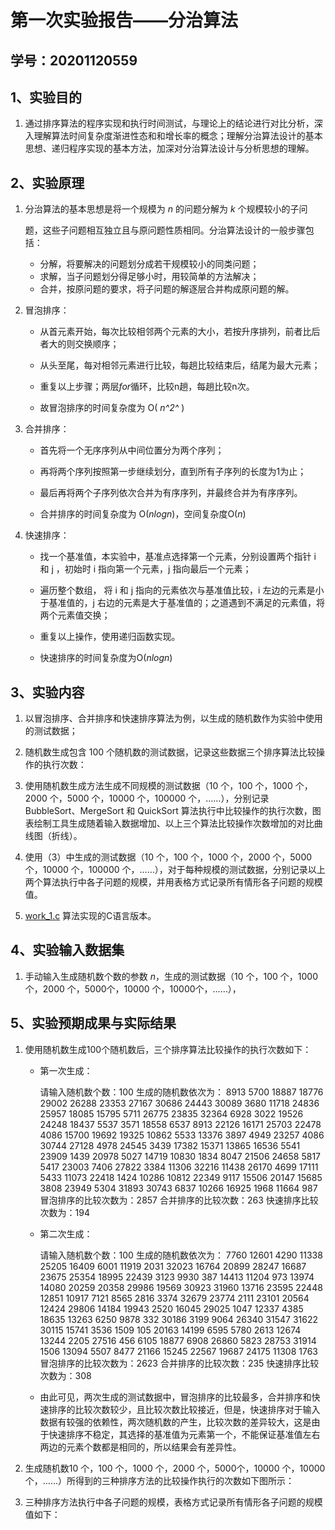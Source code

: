 # 第一次实验报告——分治算法



## 学号：20201120559



## 1、实验目的

1. 通过排序算法的程序实现和执行时间测试，与理论上的结论进行对比分析，深入理解算法时间复杂度渐进性态和和增长率的概念；理解分治算法设计的基本思想、递归程序实现的基本方法，加深对分治算法设计与分析思想的理解。

## 

## 2、实验原理

1. 分治算法的基本思想是将一个规模为 *n* 的问题分解为 *k* 个规模较小的子问

   题，这些子问题相互独立且与原问题性质相同。分治算法设计的一般步骤包括：

   - 分解，将要解决的问题划分成若干规模较小的同类问题；
   - 求解，当子问题划分得足够小时，用较简单的方法解决；
   - 合并，按原问题的要求，将子问题的解逐层合并构成原问题的解。

2. 冒泡排序：

   - 从首元素开始，每次比较相邻两个元素的大小，若按升序排列，前者比后者大的则交换顺序；

   - 从头至尾，每对相邻元素进行比较，每趟比较结束后，结尾为最大元素；

   - 重复以上步骤；两层*for*循环，比较n趟，每趟比较n次。

   - 故冒泡排序的时间复杂度为 O( *n^2^* )

     

3. 合并排序：

   - 首先将一个无序序列从中间位置分为两个序列；

   - 再将两个序列按照第一步继续划分，直到所有子序列的长度为1为止；

   - 最后再将两个子序列依次合并为有序序列，并最终合并为有序序列。

   - 合并排序的时间复杂度为 O(*nlogn*)，空间复杂度O(*n*)

     

4. 快速排序：

   - 找一个基准值，本实验中，基准点选择第一个元素，分别设置两个指针 i 和 j ，初始时 i 指向第一个元素，j 指向最后一个元素；

   - 遍历整个数组， 将 i 和 j 指向的元素依次与基准值比较，i 左边的元素是小于基准值的，j 右边的元素是大于基准值的；之道遇到不满足的元素值，将两个元素值交换；

   - 重复以上操作，使用递归函数实现。

   - 快速排序的时间复杂度为O(*nlogn*)

     

## 3、实验内容

1. 以冒泡排序、合并排序和快速排序算法为例，以生成的随机数作为实验中使用的测试数据；

2. 随机数生成包含 100 个随机数的测试数据，记录这些数据三个排序算法比较操作的执行次数：

3. 使用随机数生成方法生成不同规模的测试数据（10 个，100 个，1000 个，2000 个，5000 个，10000 个，100000 个，……），分别记录 BubbleSort、MergeSort 和 QuickSort 算法执行中比较操作的执行次数，图表绘制工具生成随着输入数据增加、以上三个算法比较操作次数增加的对比曲线图（折线）。

4. 使用（3）中生成的测试数据（10 个，100 个，1000 个，2000 个，5000个，10000 个，100000 个，……），对于每种规模的测试数据，分别记录以上两个算法执行中各子问题的规模，并用表格方式记录所有情形各子问题的规模值。

5. [work_1.c](work_1.c) 算法实现的C语言版本。

   

## 4、实验输入数据集

1. 手动输入生成随机数个数的参数 *n*，生成的测试数据（10 个，100 个，1000 个，2000 个，5000个，10000 个，10000个，……），



## 5、实验预期成果与实际结果

1. 使用随机数生成100个随机数后，三个排序算法比较操作的执行次数如下：

   - 第一次生成：

     请输入随机数个数：100
     生成的随机数依次为：
     8913 5700 18887 18776 29002 26288 23353 27167 30686 24443 30089 3680 11718 24836 25957 18085 15795 5711 26775 23835 32364 6928 3022 19526 24248 18437 5537 3571 18558 6537 8913 22126 16171 25703 22478 4086 15700 19692 19325 10862 5533 13376 3897 4949 23257 4086 30744 27128 4978 24545 3439 17382 15371 13865 16536 5541 23909 1439 20978 5027 14719 10830 1834 8047 21506 24658 5817 5417 23003 7406 27822 3384 11306 32216 11438 26170 4699 17111 5433 11073 22418 1424 10286 10812 22349 9117 15506 20147 15685 3808 23949 5304 31893 30743 6837 10266 16925 1968 11664 987
     冒泡排序的比较次数为：2857
     合并排序的比较次数：263
     快速排序比较次数为：194

     

   - 第二次生成：

     请输入随机数个数：100
     生成的随机数依次为：
     7760 12601 4290 11338 25205 16409 6001 11919 2031 32023 16764 20899 28247 16687 23675 25354 18995 22439 3123 9930 387 14413 11204 973 13974 14080 20259 20358 29986 19569 30923 31960 13716 23595 22448 12851 10917 7121 8565 2816 3374 32679 23774 2111 23101 20564 12424 29806 14184 19943 2520 16045 29025 1047 12337 4385 18635 13263 6250 9878 332 30186 3199 9064 26340 31547 31622 30115 15741 3536 1509 105 20163 14199 6595 5780 2613 12674 13244 2205 27516 456 6105 18877 6908 26860 5823 28753 31914 1506 13094 5507 8477 21166 15245 22567 19687 24175 11308 1763
     冒泡排序的比较次数为：2623
     合并排序的比较次数：235
     快速排序比较次数为：308

   - 由此可见，两次生成的测试数据中，冒泡排序的比较最多，合并排序和快速排序的比较次数较少，且比较次数比较接近，但是，快速排序对于输入数据有较强的依赖性，两次随机数的产生，比较次数的差异较大，这是由于快速排序不稳定，其选择的基准值为元素第一个，不能保证基准值左右两边的元素个数都是相同的，所以结果会有差异性。

   

2. 生成随机数10 个，100 个，1000 个，2000 个，5000个，10000 个，10000个，……）所得到的三种排序方法的比较操作执行的次数如下图所示：

   

3. 三种排序方法执行中各子问题的规模，表格方式记录所有情形各子问题的规模值如下：